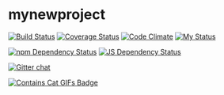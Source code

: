 # mynewproject

[![Build Status](https://travis-ci.org/sscotth/mynewproject.svg?branch=master)](https://travis-ci.org/sscotth/mynewproject)
[![Coverage Status](https://coveralls.io/repos/sscotth/mynewproject/badge.svg?branch=master)](https://coveralls.io/r/sscotth/mynewproject?branch=master)
[![Code Climate](https://codeclimate.com/github/sscotth/mynewproject/badges/gpa.svg)](https://codeclimate.com/github/sscotth/mynewproject)
[![My Status](https://img.shields.io/badge/caffeine%20level-82%-abcdef.svg)](http://wifflegif.com/gifs/255058-third-year-student-problems-gif)

[![npm Dependency Status](https://www.versioneye.com/user/projects/54d26dcd3ca0840b1900010b/badge.svg?style=flat)](https://www.versioneye.com/user/projects/54d26dcd3ca0840b1900010b)
[![JS Dependency Status](https://www.versioneye.com/user/projects/54d26e543ca084953100013b/badge.svg?style=flat)](https://www.versioneye.com/user/projects/54d26e543ca084953100013b)

[![Gitter chat](http://badges.gitter.im/sscotth/mynewproject.svg)](https://gitter.im/sscotth/mynewproject)

[![Contains Cat GIFs Badge](http://forthebadge.com/images/badges/contains-cat-gifs.svg)](http://forthebadge.com)
